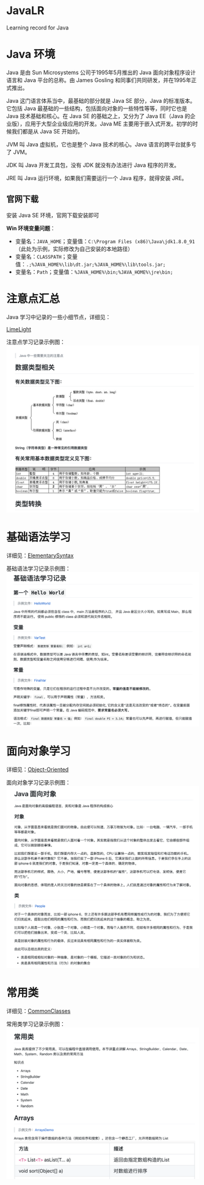 # JavaLR

Learning record for Java

# Java 环境

Java 是由 Sun Microsystems 公司于1995年5月推出的 Java 面向对象程序设计语言和 Java 平台的总称。由 James Gosling 和同事们共同研发，并在1995年正式推出。

Java 这门语言体系当中，最基础的部分就是 Java SE 部分，Java 的标准版本。它包括 Java 最基础的一些结构，包括面向对象的一些特性等等，同时它也是 Java 技术基础和核心。在 Java SE 的基础之上，又分为了 Java EE（Java 的企业版），应用于大型企业级应用的开发。Java ME 主要用于嵌入式开发。初学的时候我们都是从 Java SE 开始的。

JVM 叫 Java 虚拟机，它也是整个 Java 技术的核心。Java 语言的跨平台就多亏了 JVM。

JDK 叫 Java 开发工具包，没有 JDK 就没有办法进行 Java 程序的开发。

JRE 叫 Java 运行环境，如果我们需要运行一个 Java 程序，就得安装 JRE。

## 官网下载

安装 Java SE 环境，官网下载安装即可

**Win 环境变量问题**：

-   变量名：`JAVA_HOME`；变量值：`C:\Program Files (x86)\Java\jdk1.8.0_91`（此处为示例，实际修改为自己安装的本地路径）
-   变量名：`CLASSPATH`；变量值：`.;%JAVA_HOME%\lib\dt.jar;%JAVA_HOME%\lib\tools.jar;`
-   变量名：`Path`；变量值：`%JAVA_HOME%\bin;%JAVA_HOME%\jre\bin;`

# 注意点汇总

Java 学习中记录的一些小细节点，详细见：

[LimeLight](./LimeLight.md)

注意点学习记录示例图：
![LimeLight示例图](./img/LimeLight示例图.png)

# 基础语法学习

详细见：[ElementarySyntax](./ElementarySyntax/ElementarySyntax.md)

基础语法学习记录示例图：
![基础语法学习示例图](./img/基础语法学习示例图.png)

# 面向对象学习

详细见：[Object-Oriented](./Object-Oriented/Object-Oriented.md)

面向对象学习记录示例图：
![面向对象学习示例图](./img/面向对象学习示例图.png)

# 常用类

详细见：[CommonClasses](./CommonClasses/CommonClasses.md)

常用类学习记录示例图：
![常用类学习示例图](./img/常用类学习示例图.png)
